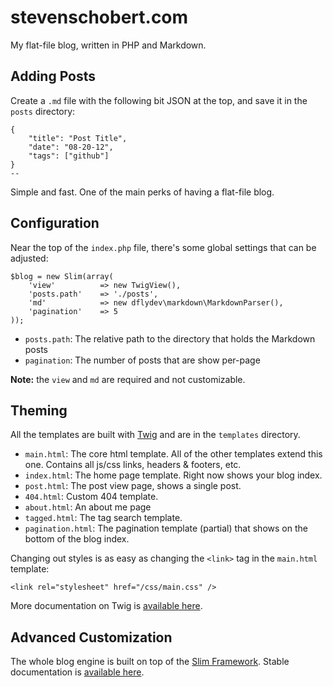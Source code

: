# stevenschobert.com

My flat-file blog, written in PHP and Markdown.

## Adding Posts

Create a `.md` file with the following bit JSON at the top, and save it in the `posts` directory:

	{
		"title": "Post Title",
		"date": "08-20-12",
		"tags": ["github"]
	}
	--

Simple and fast. One of the main perks of having a flat-file blog.

## Configuration

Near the top of the `index.php` file, there's some global settings that can be adjusted:

	$blog = new Slim(array(
		'view'			=> new TwigView(),
		'posts.path'	=> './posts',
		'md'			=> new dflydev\markdown\MarkdownParser(),
		'pagination'	=> 5
	));

- `posts.path`: The relative path to the directory that holds the Markdown posts
- `pagination`: The number of posts that are show per-page

__Note:__ the `view` and `md` are required and not customizable.

## Theming

All the templates are built with [Twig](http://twig.sensiolabs.org/) and are in the `templates` directory.

- `main.html`: The core html template. All of the other templates extend this one. Contains all js/css links, headers & footers, etc.
- `index.html`: The home page template. Right now shows your blog index.
- `post.html`: The post view page, shows a single post.
- `404.html`: Custom 404 template.
- `about.html`: An about me page
- `tagged.html`: The tag search template.
- `pagination.html`: The pagination template (partial) that shows on the bottom of the blog index.

Changing out styles is as easy as changing the `<link>` tag in the `main.html` template:

	<link rel="stylesheet" href="/css/main.css" />

More documentation on Twig is [available here](http://twig.sensiolabs.org/documentation).

## Advanced Customization

The whole blog engine is built on top of the [Slim Framework](http://www.slimframework.com/). Stable documentation is [available here](http://www.slimframework.com/documentation/stable).